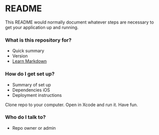 # README #

This README would normally document whatever steps are necessary to get your application up and running.

### What is this repository for? ###

* Quick summary
* Version
* [Learn Markdown](https://bitbucket.org/tutorials/markdowndemo)

### How do I get set up? ###

* Summary of set up
* Dependencies iOS
* Deployment instructions

Clone repo to your computer. 
Open in Xcode and run it. 
Have fun.


### Who do I talk to? ###

* Repo owner or admin